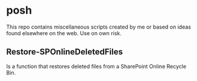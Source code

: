 # posh
This repo contains miscellaneous scripts created by me or based on ideas found elsewhere on the web.
Use on own risk.
## Restore-SPOnlineDeletedFiles
Is a function that restores deleted files from a SharePoint Online Recycle Bin.
